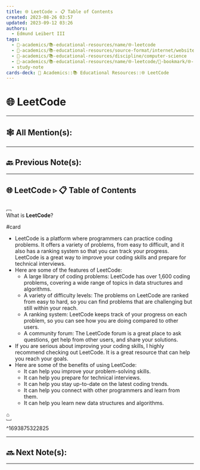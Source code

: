 ```yaml
---
title: 🌐 LeetCode ▹ 📋 Table of Contents
created: 2023-08-26 03:57
updated: 2023-09-12 03:26
authors:
  - Edmund Leibert III
tags:
  - 🔴-academics/📚-educational-resources/name/🌐-leetcode
  - 🔴-academics/📚-educational-resources/source-format/internet/website
  - 🔴-academics/📚-educational-resources/discipline/computer-science
  - 🔴-academics/📚-educational-resources/name/🌐-leetcode/🔖-bookmark/🌐-leetcode/🌐-leetCode-▹-📋-table-of-contents
  - study-note
cards-deck: 🔴 Academics::📚 Educational Resources::🌐 LeetCode
---
```


#  🌐 LeetCode

---

## 🕸️ All Mention(s): 

---

## 🔙 Previous Note(s):

---

## 🌐 LeetCode  ▹ 📋 Table of Contents

﹇<br>
What is **LeetCode**?

#card

- LeetCode is a platform where programmers can practice coding problems. It offers a variety of problems, from easy to difficult, and it also has a ranking system so that you can track your progress. LeetCode is a great way to improve your coding skills and prepare for technical interviews.
- Here are some of the features of LeetCode:
	- A large library of coding problems: LeetCode has over 1,600 coding problems, covering a wide range of topics in data structures and algorithms.
	- A variety of difficulty levels: The problems on LeetCode are ranked from easy to hard, so you can find problems that are challenging but still within your reach.
	- A ranking system: LeetCode keeps track of your progress on each problem, so you can see how you are doing compared to other users.
	- A community forum: The LeetCode forum is a great place to ask questions, get help from other users, and share your solutions.
- If you are serious about improving your coding skills, I highly recommend checking out LeetCode. It is a great resource that can help you reach your goals.
- Here are some of the benefits of using LeetCode:
	- It can help you improve your problem-solving skills.
	- It can help you prepare for technical interviews.
	- It can help you stay up-to-date on the latest coding trends.
	- It can help you connect with other programmers and learn from them.
	- It can help you learn new data structures and algorithms.

⌂
<br>﹈<br>^1693875322825


---

## 🔜 Next Note(s):

---
